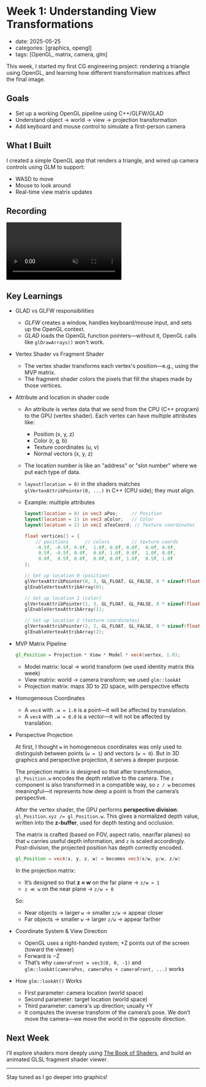 # Week 1: Understanding View Transformations


* date: 2025-05-25
* categories: \[graphics, opengl]
* tags: \[OpenGL, matrix, camera, glm]

This week, I started my first CG engineering project: rendering a triangle using OpenGL, and learning how different transformation matrices affect the final image.

## Goals

* Set up a working OpenGL pipeline using C++/GLFW/GLAD
* Understand object → world → view → projection transformation
* Add keyboard and mouse control to simulate a first-person camera

## What I Built

I created a simple OpenGL app that renders a triangle, and wired up camera controls using GLM to support:

* WASD to move
* Mouse to look around
* Real-time view matrix updates

## Recording

<video controls autoplay muted loop style="max-width: 100%;">
  <source src="{{ '../assets/videos/w1-demo.mp4' | relative_url }}" type="video/mp4">
  Your browser does not support the video tag.
</video>


## Key Learnings

* GLAD vs GLFW responsibilities

  * *GLFW* creates a window, handles keyboard/mouse input, and sets up the OpenGL context.
  * *GLAD* loads the OpenGL function pointers—without it, OpenGL calls like `glDrawArrays()` won't work.

* Vertex Shader vs Fragment Shader

  * The vertex shader transforms each vertex's position—e.g., using the MVP matrix.
  * The fragment shader colors the pixels that fill the shapes made by those vertices.

* Attribute and location in shader code

  * An attribute is vertex data that we send from the CPU (C++ program) to the GPU (vertex shader). Each vertex can have multiple attributes like:

    * Position (x, y, z)
    * Color (r, g, b)
    * Texture coordinates (u, v)
    * Normal vectors (x, y, z)

  * The location number is like an "address" or "slot number" where we put each type of data.

  * `layout(location = 0)` in the shaders matches `glVertexAttribPointer(0, ...)` in C++ (CPU side); they must align.

  * Example: multiple attributes

    ```glsl
    layout(location = 0) in vec3 aPos;     // Position
    layout(location = 1) in vec3 aColor;   // Color
    layout(location = 2) in vec2 aTexCoord; // Texture coordinates
    ```

    ```cpp
    float vertices[] = {
        // positions      // colors        // texture coords
        -0.5f, -0.5f, 0.0f,  1.0f, 0.0f, 0.0f,  0.0f, 0.0f,
         0.5f, -0.5f, 0.0f,  0.0f, 1.0f, 0.0f,  1.0f, 0.0f,
         0.0f,  0.5f, 0.0f,  0.0f, 0.0f, 1.0f,  0.5f, 1.0f
    };

    // Set up location 0 (position)
    glVertexAttribPointer(0, 3, GL_FLOAT, GL_FALSE, 8 * sizeof(float), (void*)0);
    glEnableVertexAttribArray(0);

    // Set up location 1 (color)
    glVertexAttribPointer(1, 3, GL_FLOAT, GL_FALSE, 8 * sizeof(float), (void*)(3 * sizeof(float)));
    glEnableVertexAttribArray(1);

    // Set up location 2 (texture coordinates)
    glVertexAttribPointer(2, 2, GL_FLOAT, GL_FALSE, 8 * sizeof(float), (void*)(6 * sizeof(float)));
    glEnableVertexAttribArray(2);
    ```

* MVP Matrix Pipeline

  ```glsl
  gl_Position = Projection * View * Model * vec4(vertex, 1.0);
  ```

  * Model matrix: local → world transform (we used identity matrix this week)
  * View matrix: world → camera transform; we used `glm::lookAt`
  * Projection matrix: maps 3D to 2D space, with perspective effects

* Homogeneous Coordinates

  * A `vec4` with `.w = 1.0` is a point—it will be affected by translation.
  * A `vec4` with `.w = 0.0` is a vector—it will not be affected by translation.

* Perspective Projection

  At first, I thought `w` in homogeneous coordinates was only used to distinguish between points (`w = 1`) and vectors (`w = 0`). But in 3D graphics and perspective projection, it serves a deeper purpose.

  The projection matrix is designed so that after transformation, `gl_Position.w` encodes the depth relative to the camera. The `z` component is also transformed in a compatible way, so `z / w` becomes meaningful—it represents how deep a point is from the camera’s perspective.

  After the vertex shader, the GPU performs **perspective division**: `gl_Position.xyz /= gl_Position.w`. This gives a normalized depth value, written into the **z-buffer**, used for depth testing and occlusion.

  The matrix is crafted (based on FOV, aspect ratio, near/far planes) so that `w` carries useful depth information, and `z` is scaled accordingly. Post-division, the projected position has depth correctly encoded.

  ```glsl
  gl_Position = vec4(x, y, z, w) → becomes vec3(x/w, y/w, z/w)
  ```

  In the projection matrix:

  * It’s designed so that **z ≈ w** on the far plane → `z/w ≈ 1`
  * `z ≪ w` on the near plane → `z/w ≈ 0`

  So:

  * Near objects → larger `w` → smaller `z/w` → appear closer
  * Far objects → smaller `w` → larger `z/w` → appear farther

* Coordinate System & View Direction

  * OpenGL uses a right-handed system; +Z points out of the screen (toward the viewer)
  * Forward is −Z
  * That’s why `cameraFront = vec3(0, 0, -1)` and `glm::lookAt(cameraPos, cameraPos + cameraFront, ...)` works

* How `glm::lookAt()` Works

  * First parameter: camera location (world space)
  * Second parameter: target location (world space)
  * Third parameter: camera's up direction; usually +Y
  * It computes the inverse transform of the camera’s pose. We don’t move the camera—we move the world in the opposite direction.

## Next Week

I’ll explore shaders more deeply using [The Book of Shaders](https://thebookofshaders.com/), and build an animated GLSL fragment shader viewer.

---

Stay tuned as I go deeper into graphics!
